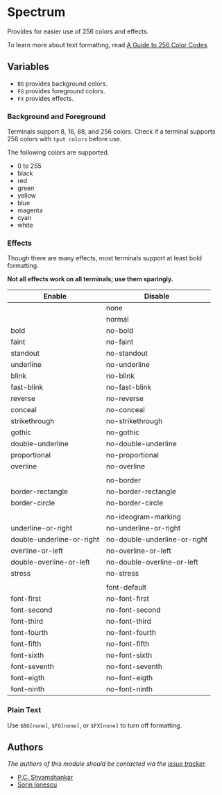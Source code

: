 Spectrum
========

Provides for easier use of 256 colors and effects.

To learn more about text formatting, read [A Guide to 256 Color Codes][1].

Variables
---------

  - `BG` provides background colors.
  - `FG` provides foreground colors.
  - `FX` provides effects.

### Background and Foreground

Terminals support 8, 16, 88, and 256 colors. Check if a terminal supports 256
colors with `tput colors` before use.

The following colors are supported.

- 0 to 255
- black
- red
- green
- yellow
- blue
- magenta
- cyan
- white

### Effects

Though there are many effects, most terminals support at least bold formatting.

**Not all effects work on all terminals; use them sparingly.**

| Enable                    | Disable                      |
| ------------------------- | ---------------------------- |
|                           | none                         |
|                           | normal                       |
| bold                      | no-bold                      |
| faint                     | no-faint                     |
| standout                  | no-standout                  |
| underline                 | no-underline                 |
| blink                     | no-blink                     |
| fast-blink                | no-fast-blink                |
| reverse                   | no-reverse                   |
| conceal                   | no-conceal                   |
| strikethrough             | no-strikethrough             |
| gothic                    | no-gothic                    |
| double-underline          | no-double-underline          |
| proportional              | no-proportional              |
| overline                  | no-overline                  |
|                           |                              |
|                           | no-border                    |
| border-rectangle          | no-border-rectangle          |
| border-circle             | no-border-circle             |
|                           |                              |
|                           | no-ideogram-marking          |
| underline-or-right        | no-underline-or-right        |
| double-underline-or-right | no-double-underline-or-right |
| overline-or-left          | no-overline-or-left          |
| double-overline-or-left   | no-double-overline-or-left   |
| stress                    | no-stress                    |
|                           |                              |
|                           | font-default                 |
| font-first                | no-font-first                |
| font-second               | no-font-second               |
| font-third                | no-font-third                |
| font-fourth               | no-font-fourth               |
| font-fifth                | no-font-fifth                |
| font-sixth                | no-font-sixth                |
| font-seventh              | no-font-seventh              |
| font-eigth                | no-font-eigth                |
| font-ninth                | no-font-ninth                |

### Plain Text

Use `$BG[none]`, `$FG[none]`, or `$FX[none]` to turn off formatting.

Authors
-------

*The authors of this module should be contacted via the [issue tracker][2].*

  - [P.C. Shyamshankar](https://github.com/sykora)
  - [Sorin Ionescu](https://github.com/sorin-ionescu)

[1]: http://lucentbeing.com/writing/archives/a-guide-to-256-color-codes/
[2]: https://github.com/sorin-ionescu/prezto/issues

